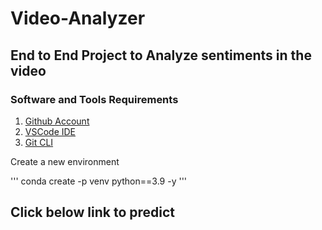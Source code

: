 # Video-Analyzer

## End to End Project to Analyze sentiments in the video

### Software and Tools Requirements

1. [Github Account](https://github.com/)
3. [VSCode IDE](https://code.visualstudio.com/)
4. [Git CLI](https://git-scm.com/download/win)

Create a new environment

'''
conda create -p venv python==3.9 -y
'''

## Click below link to predict